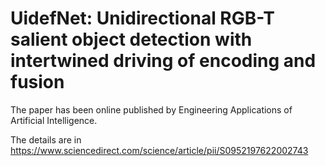 # UidefNet:  Unidirectional RGB-T salient object detection with intertwined driving of encoding and fusion

The paper has been online published by Engineering Applications of Artificial Intelligence.

The details are in https://www.sciencedirect.com/science/article/pii/S0952197622002743

